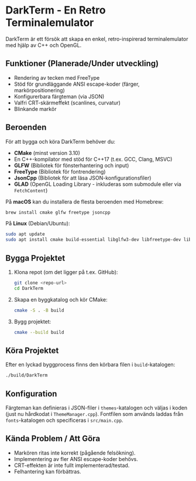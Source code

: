 # DarkTerm - En Retro Terminalemulator

DarkTerm är ett försök att skapa en enkel, retro-inspirerad terminalemulator med hjälp av C++ och OpenGL.

## Funktioner (Planerade/Under utveckling)

*   Rendering av tecken med FreeType
*   Stöd för grundläggande ANSI escape-koder (färger, markörpositionering)
*   Konfigurerbara färgteman (via JSON)
*   Valfri CRT-skärmeffekt (scanlines, curvatur)
*   Blinkande markör

## Beroenden

För att bygga och köra DarkTerm behöver du:

*   **CMake** (minst version 3.10)
*   En C++-kompilator med stöd för C++17 (t.ex. GCC, Clang, MSVC)
*   **GLFW** (Bibliotek för fönsterhantering och input)
*   **FreeType** (Bibliotek för fontrendering)
*   **JsonCpp** (Bibliotek för att läsa JSON-konfigurationsfiler)
*   **GLAD** (OpenGL Loading Library - inkluderas som submodule eller via `FetchContent`)

På **macOS** kan du installera de flesta beroenden med Homebrew:
```bash
brew install cmake glfw freetype jsoncpp
```

På **Linux** (Debian/Ubuntu):
```bash
sudo apt update
sudo apt install cmake build-essential libglfw3-dev libfreetype-dev libjsoncpp-dev
```

## Bygga Projektet

1.  Klona repot (om det ligger på t.ex. GitHub):
    ```bash
    git clone <repo-url>
    cd DarkTerm
    ```
2.  Skapa en byggkatalog och kör CMake:
    ```bash
    cmake -S . -B build
    ```
3.  Bygg projektet:
    ```bash
    cmake --build build
    ```

## Köra Projektet

Efter en lyckad byggprocess finns den körbara filen i `build`-katalogen:

```bash
./build/DarkTerm
```

## Konfiguration

Färgteman kan definieras i JSON-filer i `themes`-katalogen och väljas i koden (just nu hårdkodat i `ThemeManager.cpp`). Fontfilen som används laddas från `fonts`-katalogen och specificeras i `src/main.cpp`.

## Kända Problem / Att Göra

*   Markören ritas inte korrekt (pågående felsökning).
*   Implementering av fler ANSI escape-koder behövs.
*   CRT-effekten är inte fullt implementerad/testad.
*   Felhantering kan förbättras. 
